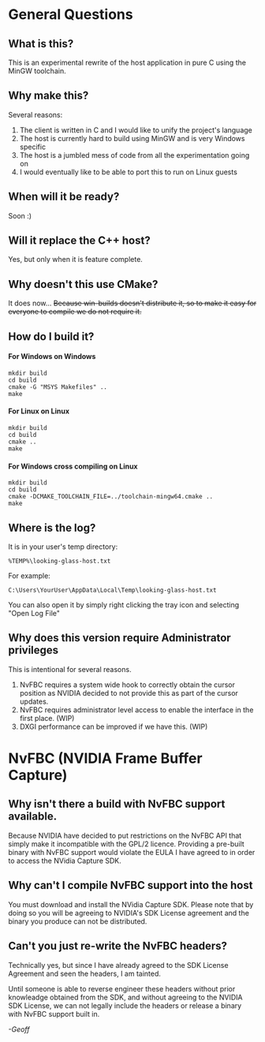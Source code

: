 # General Questions

## What is this?

This is an experimental rewrite of the host application in pure C using the MinGW toolchain.

## Why make this?

Several reasons:

1. The client is written in C and I would like to unify the project's language
2. The host is currently hard to build using MinGW and is very Windows specific
3. The host is a jumbled mess of code from all the experimentation going on
4. I would eventually like to be able to port this to run on Linux guests

## When will it be ready?

Soon :)

## Will it replace the C++ host?

Yes, but only when it is feature complete.

## Why doesn't this use CMake?

It does now...
~~Because win-builds doesn't distribute it, so to make it easy for everyone to compile we do not require it.~~

## How do I build it?

#### For Windows on Windows

```
mkdir build
cd build
cmake -G "MSYS Makefiles" ..
make
```

#### For Linux on Linux

```
mkdir build
cd build
cmake ..
make
```

#### For Windows cross compiling on Linux

```
mkdir build
cd build
cmake -DCMAKE_TOOLCHAIN_FILE=../toolchain-mingw64.cmake ..
make
```

## Where is the log?

It is in your user's temp directory:

    %TEMP%\looking-glass-host.txt

For example:

    C:\Users\YourUser\AppData\Local\Temp\looking-glass-host.txt

You can also open it by simply right clicking the tray icon and selecting "Open Log File"

## Why does this version require Administrator privileges

This is intentional for several reasons.

1. NvFBC requires a system wide hook to correctly obtain the cursor position as NVIDIA decided to not provide this as part of the cursor updates.
2. NvFBC requires administrator level access to enable the interface in the first place. (WIP)
3. DXGI performance can be improved if we have this. (WIP)

# NvFBC (NVIDIA Frame Buffer Capture)

## Why isn't there a build with NvFBC support available.

Because NVIDIA have decided to put restrictions on the NvFBC API that simply make it incompatible with the GPL/2 licence. Providing a pre-built binary with NvFBC support would violate the EULA I have agreed to in order to access the NVidia Capture SDK.

## Why can't I compile NvFBC support into the host

You must download and install the NVidia Capture SDK. Please note that by doing so you will be agreeing to NVIDIA's SDK License agreement and the binary you produce can not be distributed.

## Can't you just re-write the NvFBC headers?

Technically yes, but since I have already agreed to the SDK License Agreement and seen the headers, I am tainted.

Until someone is able to reverse engineer these headers without prior knowleadge obtained from the SDK, and without agreeing to the NVIDIA SDK License, we can not legally include the headers or release a binary with NvFBC support built in.

_-Geoff_
